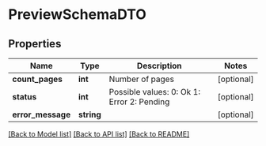 # PreviewSchemaDTO

## Properties
Name | Type | Description | Notes
------------ | ------------- | ------------- | -------------
**count_pages** | **int** | Number of pages | [optional] 
**status** | **int** | Possible values:  0: Ok  1: Error  2: Pending | [optional] 
**error_message** | **string** |  | [optional] 

[[Back to Model list]](../README.md#documentation-for-models) [[Back to API list]](../README.md#documentation-for-api-endpoints) [[Back to README]](../README.md)



